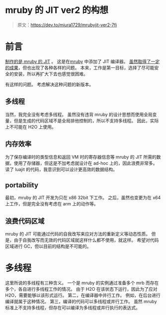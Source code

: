 # mruby 的 JIT ver2 的构想

> 原文：<https://dev.to/miura1729/mrubyjit-ver2-7fi>

# 前言

[制作的是 mruby 的 JIT](https://github.com/miura1729/mruby/) 。 这是在[mruby](https://github.com/mruby/mruby) 中添加了 JIT 编译器。 [虽然取得了一定的成果](https://qiita.com/miura1729/items/a1828849ec8fec596e74)，但也出现了各种各样的问题。 本来，工作是第一目标，选择了尽可能安全的安装，所以再扩大下去也感觉很困难。

有这样的问题。 考虑解决这种问题的新版本。

## 多线程

当然，我完全没有考虑多线程。 虽然没有违背 mruby 的设计思想而使用全局变量，但是生成的代码区域不是全局排他控制的，所以不支持多线程。 因此，实际上不可能在 H2O 上使用。

## 内存效率

为了保存编译时的类型信息和返回 VM 时的寄存器信息等 mruby 的 JIT 所需的数据，使用了存储器，但这是不加考虑就设计在 ad-hoc 上的，因此浪费非常多。 读了 luajit 的代码，我意识到可以设计更高效的数据结构。

## portability

最初，mruby 的 JIT 开发为只在 x86 32bit 下工作。 之后，虽然也变更为在 x64 上工作，但是完全没有考虑在 arm 上的动作等。

## 浪费代码区域

mruby 的 JIT 可能通过代码的自我改写来应对方法的重新定义等动态性质。 但是，由于自我改写而无效的代码区域就这样什么都不使用，就这样。 希望对代码区域进行 GC，但以目前的结构是不可能的。

# 多线程

这里所说的多线程有三种含义。 一个是 mruby 的实例通过准备多个 mrb 而存在多个，各自进行多线程工作的情况。 由于 H2O 在该状态下运行，因此为了应对 H2O，需要能够以该形式运行。 第二，在编译器中并行工作。 例如，在后台进行编译就属于这种情况。 第三，编译的代码可以多线程或并行工作。 虽然 mruby 标准上不支持多线程，但存在可以编译为多线程或并行执行的表达式。